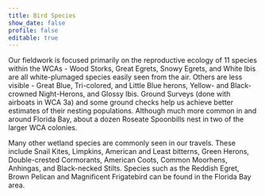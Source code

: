 ```yaml
---
title: Bird Species
show_date: false
profile: false
editable: true
---
```


Our fieldwork is focused primarily on the reproductive ecology of 11 species within the WCAs - Wood Storks, Great Egrets, Snowy Egrets, and White Ibis are all white-plumaged species easily seen from the air. Others are less visible - Great Blue, Tri-colored, and Little Blue herons, Yellow- and Black-crowned Night-Herons, and Glossy Ibis. Ground Surveys (done with airboats in WCA 3a) and some ground checks help us achieve better estimates of their nesting populations. Although much more common in and around Florida Bay, about a dozen Roseate Spoonbills nest in two of the larger WCA colonies.

Many other wetland species are commonly seen in our travels. These include Snail Kites, Limpkins, American and Least bitterns, Green Herons, Double-crested Cormorants, American Coots, Common Moorhens, Anhingas, and Black-necked Stilts. Species such as the Reddish Egret, Brown Pelican and Magnificent Frigatebird can be found in the Florida Bay area.